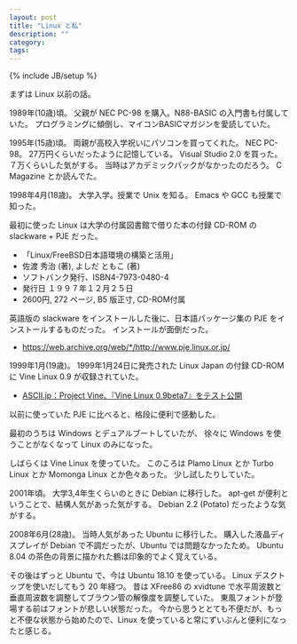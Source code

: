 ```yaml
---
layout: post
title: "Linux と私"
description: ""
category: 
tags: 
---
```

{% include JB/setup %}

まずは Linux 以前の話。

1989年(10歳)頃。
父親が NEC PC-98 を購入。N88-BASIC の入門書も付属していた。
プログラミングに傾倒し、マイコンBASICマガジンを愛読していた。

1995年(15歳)頃。
両親が高校入学祝いにパソコンを買ってくれた。
NEC PC-98。
27万円くらいだったように記憶している。
Visual Studio 2.0 を買った。７万くらいした気がする。
当時はアカデミックパックがなかったのだろう。
C Magazine とか読んでた。

1998年4月(18歳)。
大学入学。授業で Unix を知る。
Emacs や GCC も授業で知った。

最初に使った Linux は大学の付属図書館で借りた本の付録 CD-ROM の slackware + PJE だった。

* 「Linux/FreeBSD日本語環境の構築と活用」
* 佐渡 秀治 (著), よしだ ともこ (著)
* ソフトバンク発行、ISBN4-7973-0480-4
* 発行日 １９９７年１２月２５日
* 2600円, 272 ページ, B5 版正寸, CD-ROM付属

英語版の slackware をインストールした後に、日本語パッケージ集の PJE をインストールするものだった。
インストールが面倒だった。

* https://web.archive.org/web/*/http://www.pje.linux.or.jp/

1999年1月(19歳)。
1999年1月24日に発売された Linux Japan の付録 CD-ROM に Vine Linux 0.9 が収録されていた。

* [ASCII.jp：Project Vine、『Vine Linux 0.9beta7』をテスト公開](https://ascii.jp/elem/000/000/300/300155/index.html)

以前に使っていた PJE に比べると、格段に便利で感動した。

最初のうちは Windows とデュアルブートしていたが、
徐々に Windows を使うことがなくなって Linux のみになった。

しばらくは Vine Linux を使っていた。
このころは Plamo Linux とか Turbo Linux とか Momonga Linux とか色々あった。
少し試したりしていた。

2001年頃。
大学3,4年生くらいのときに Debian に移行した。
apt-get が便利ということで、結構人気があった気がする。
Debian 2.2 (Potato) だったような気がする。

2008年6月(28歳)。
当時人気があった Ubuntu に移行した。
購入した液晶ディスプレイが Debian で不調だったが、Ubuntu では問題なかったため。
Ubuntu 8.04 の茶色の背景に描かれた鶴は印象的でよく覚えている。

その後はずっと Ubuntu で、今は Ubuntu 18.10 を使っている。
Linux デスクトップを使いだしてもう 20 年経つ。
昔は XFree86 の xvidtune で水平周波数と垂直周波数を調整してブラウン管の解像度を調整していた。
東風フォントが登場する前はフォントが悲しい状態だった。
今から思うととても不便だが、もっと不便な状態から始めたので、Linux を使っていると常にずいぶんと便利になったと感じる。
